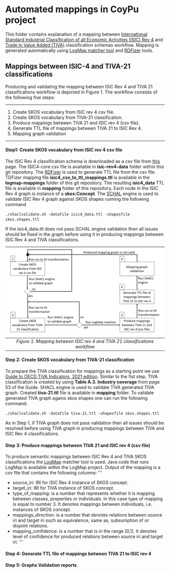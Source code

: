 # Automated mappings in CoyPu project

This folder contains explanation of a mapping between 
[International Standard Industrial Classification of all Economic Activities (ISIC) Rev 4](https://www.fao.org/statistics/caliper/tools/download/en) and 
[Trade in Value Added (TIVA)](https://www.oecd.org/sti/ind/measuring-trade-in-value-added.htm) classification schemas workflow. 
Mapping is generated automatically using [LogMap matcher tool](https://git.tib.eu/terminology/sandbox/logmap-matcher) and [RDFizer](https://github.com/SDM-TIB/SDM-RDFizer) tools.

## Mappings between ISIC-4 and TIVA-21 classifications

Producing and validating the mapping between ISIC Rev 4 and TIVA 21 classifications workflow is depicted in Figure 1. 
The workflow consists of the following five steps: 

---
1. Create SKOS vocabulary from ISIC rev 4 csv file.
2. Create SKOS vocabulary from TIVA-21 classification.
3. Produce mappings between TIVA 21 and ISIC rev 4 (csv file).
4. Generate TTL file of mappings between TIVA 21 to ISIC Rev 4.
5. Mapping graph validation
---

#### Step1: Create SKOS vocabulary from ISIC rev 4 csv file
The ISIC Rev 4 classification schema is downloaded as a csv file from [this](https://www.fao.org/statistics/caliper/tools/download/en) page. 
The ISIC4-core.csv file is available in **isic-rev4-data** folder within this git repository.
 The [RDFizer](https://github.com/SDM-TIB/SDM-RDFizer) is used to generate TTL file from the csv file. 
 TDFizer mapping file **isic4_csv_to_ttl_mappings.ttl** is available in the **logmap-mappings** folder of this git repository.
 The resulting **isic4_data** TTL file is available in **mapping** folder of this repository. 
Each node in the ISIC Rev 4 graph is instance of a **skos:Concept**. 
The [SCHAL](https://github.com/TopQuadrant/shacl) engine is used to validate ISIC Rev 4 graph 
against SKOS shapes running the following command

```
./shaclvalidate.sh -datafile isic4_data.ttl -shapesfile skos.shapes.ttl
```
If the isic4_data.ttl does not pass SCHAL engine validation then all issues should be fixed 
in the graph before using it in producing mappings between ISIC Rev 4 and TIVA classificaitons.

| ![Mapping workflow](workflow-of-producing-mappings-between-tiva21-and-isic4.png) | 
|:--:| 
| *Figure 1. Mapping between ISIC rev 4 and TIVA 21 classifications workflow* |

#### Step 2: Create SKOS vocabulary from TIVA-21 classification

To prepare the TIVA classification for mappings as а starting point we use [Guide to OECD TiVA Indicators, 2021 edition](https://www.oecd-ilibrary.org/science-and-technology/guide-to-oecd-tiva-indicators-2021-edition_58aa22b1-en).
Similar to the fist step, TIVA classification is created by using **Table A.3. Industry coverage** from page 53 of the Guide. SHACL engine is used to
validate TIVA generated TIVA graph. Created **tiva-21.ttl** file is available in **mapping** folder. To validate generated TIVA graph agains skos shapes
one can run the following command:
```
./shaclvalidate.sh -datafile tiva-21.ttl -shapesfile skos.shapes.ttl
```
As in Step 1, if TIVA graph does not pass validation then all issues should be resolved before using TIVA graph in producing mappings between TIVA and ISIC Rev 4 classifications.

#### Step 3: Produce mappings between TIVA 21 and ISIC rev 4 (csv file)

To produce semantic mappings between ISIC Rev 4 and TIVA SKOS classifications the [LogMap](https://git.tib.eu/terminology/sandbox/logmap-matcher) matcher tool is used. 
Java code that runs LogMap is available within the LogMap project. Output of the mapping is a csv file that contains the following columns:
'''
- source_iri: IRI for ISIC Rev 4 instance of SKOS concept.
- target_iri:  IRI for TIVA instance of SKOS concept.
- type_of_mapping: is a number that represents whether it is mapping between classes, properties or individuals. In this case type of mapping is equal to number 3. It denotes mappings between individuals, i.e. instances of SKOS concept.
- mappings_direction: is a number that denotes relations between source iri and target iri such as equivalence, same as, subsumption of or disjoint relations.
- mapping_confidence: is a number that is in the range \[0,1\]. It denotes level of confidence for produced relations between source iri and target iri.
'''

#### Step 4: Generate TTL file of mappings between TIVA 21 to ISIC rev 4

#### Step 5: Graphs Validation reports